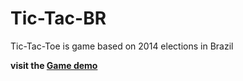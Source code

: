 Tic-Tac-BR
==========

Tic-Tac-Toe is game based on 2014 elections in Brazil

**visit the [Game demo](http://www.keven.com.br/tic-tac-br)**
